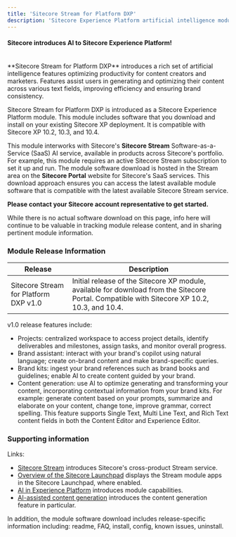 ```yaml
---
title: 'Sitecore Stream for Platform DXP'
description: 'Sitecore Experience Platform artificial intelligence module.'
---
```


#### Sitecore introduces AI to Sitecore Experience Platform!
<br/>
**Sitecore Stream for Platform DXP** introduces a rich set of artificial intelligence features optimizing productivity for content creators and marketers. Features assist users in generating and optimizing their content across various text fields, improving efficiency and ensuring brand consistency.     

Sitecore Stream for Platform DXP is introduced as a Sitecore Experience Platform module. This module includes software that you download and install on your existing Sitecore XP deployment. It is compatible with Sitecore XP 10.2, 10.3, and 10.4. 

This module interworks with Sitecore's **Sitecore Stream** Software-as-a-Service (SaaS) AI service, available in products across Sitecore's portfolio. For example, this module requires an active Sitecore Stream subscription to set it up and run. The module software download is hosted in the Stream area on the **Sitecore Portal** website for Sitecore's SaaS services. This download approach ensures you can access the latest available module software that is compatible with the latest available Sitecore Stream service.

**Please contact your Sitecore account representative to get started.**

While there is no actual software download on this page, info here will continue to be valuable in tracking module release content, and in sharing pertinent module information.

### Module Release Information

| Release | Description |
| --- | --- |
| Sitecore Stream for Platform DXP v1.0 | Initial release of the Sitecore XP module, available for download from the Sitecore Portal. Compatible with Sitecore XP 10.2, 10.3, and 10.4. |

v1.0 release features include:
- Projects: centralized workspace to access project details, identify deliverables and milestones, assign tasks, and monitor overall progress.
- Brand assistant: interact with your brand's copilot using natural language; create on-brand content and make brand-specific queries.
- Brand kits: ingest your brand references such as brand books and guidelines; enable AI to create content guided by your brand.
- Content generation: use AI to optimize generating and transforming your content, incorporating contextual information from your brand kits. For example: generate content based on your prompts, summarize and elaborate on your content, change tone, improve grammar, correct spelling. This feature supports Single Text, Multi Line Text, and Rich Text content fields in both the Content Editor and Experience Editor.

### Supporting information

Links:
- [Sitecore Stream](https://doc.sitecore.com/stream/en/users/sitecore-stream/sitecore-stream.html) introduces Sitecore's cross-product Stream service.
- [Overview of the Sitecore Launchpad](https://doc.sitecore.com/xp/en/users/104/sitecore-experience-platform/overview-of-the-sitecore-launchpad.html) displays the Stream module apps in the Sitecore Launchpad, where enabled.
- [AI in Experience Platform](https://doc.sitecore.com/xp/en/users/104/sitecore-experience-platform/ai-in-experience-platform.html) introduces module capabilities.
- [AI-assisted content generation](https://doc.sitecore.com/xp/en/users/104/sitecore-experience-platform/ai-assisted-content-generation.html) introduces the content generation feature in particular.

In addition, the module software download includes release-specific information including: readme, FAQ, install, config, known issues, uninstall.
